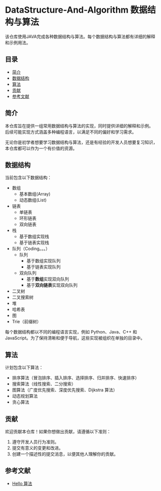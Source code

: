 # DataStructure-And-Algorithm 数据结构与算法

该仓库使用JAVA完成各种数据结构与算法。每个数据结构与算法都有详细的解释和示例用法。

## 目录

- [简介](#简介)
- [数据结构](#数据结构)
- [算法](#算法)
- [贡献](#贡献)
- [参考文献](#参考文献)


## 简介

本仓库旨在提供一组常用数据结构与算法的实现，同时提供详细的解释和示例。
后续可能实现方式涵盖多种编程语言，以满足不同的偏好和学习需求。

无论你是初学者想要学习数据结构与算法，还是有经验的开发人员想要复习知识，本仓库都可以作为一个有价值的资源。




## 数据结构

当前包含以下数据结构：

- 数组
  - 基本数组(Array)
  - 动态数组(List)
- 链表
  - 单链表
  - 环形链表
  - 双向链表
- 栈
  - 基于数组实现栈
  - 基于链表实现栈
- 队列（Coding。。。）
  - 队列
    - 基于数组实现队列
    - 基于链表实现队列
  - 双向队列
      - 基于**数组**实现双向队列
      - 基于**双向链表**实现双向队列
- 二叉树
- 二叉搜索树
- 堆
- 哈希表
- 图
- Trie（前缀树）

每个数据结构都以不同的编程语言实现，例如 Python、Java、C++ 和 JavaScript。为了保持清晰和便于导航，这些实现被组织在单独的目录中。

## 算法

计划包含以下算法：

- 排序算法（冒泡排序、插入排序、选择排序、归并排序、快速排序）
- 搜索算法（线性搜索、二分搜索）
- 图算法（广度优先搜索、深度优先搜索、Dijkstra 算法）
- 动态规划算法
- 贪心算法

## 贡献

欢迎贡献本仓库！如果你想做出贡献，请遵循以下准则：

1. 遵守开发人员行为准则。
2. 提交有意义的变更和改进。
3. 创建一个描述性的提交消息，以便其他人理解你的贡献。

## 参考文献

- [Hello 算法](https://github.com/krahets/hello-algo)

